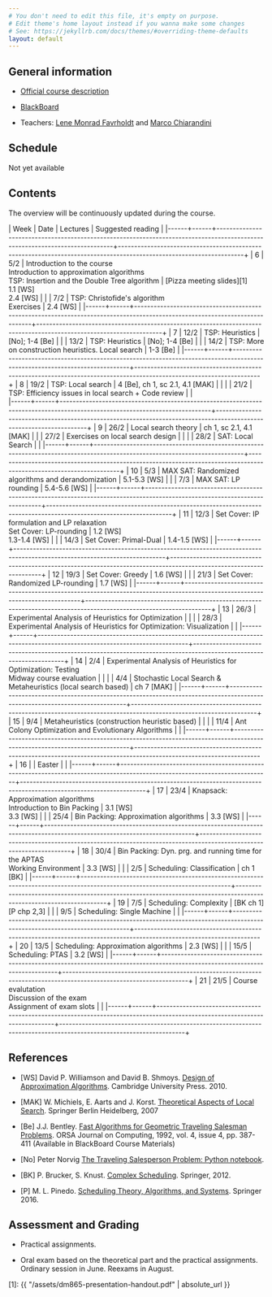```yaml
---
# You don't need to edit this file, it's empty on purpose.
# Edit theme's home layout instead if you wanna make some changes
# See: https://jekyllrb.com/docs/themes/#overriding-theme-defaults
layout: default
---
```



## General information

- [Official course description](https://odinlister.sdu.dk/fagbesk/internkode/DM865/en)

- [BlackBoard](https://e-learn.sdu.dk/webapps/blackboard/execute/courseMain?course_id=_401855_1)

- Teachers: [Lene Monrad Favrholdt](http://www.imada.sdu.dk/~lenem/) and [Marco Chiarandini](http://www.imada.sdu.dk/~marco)


## Schedule


Not yet available



## Contents 

The overview will be continuously updated during the course.

| Week | Date | Lectures  	                                                                                                         | Suggested reading                                                                                                  |
|------+------+----------------------------------------------------------------------------------------------------------------------------+--------------------------------------------------------------------------------------------------------------------+
|    6 | 5/2  | Introduction to the course <br> Introduction to approximation algorithms <br> TSP: Insertion and the Double Tree algorithm | [Pizza meeting slides][1] <br> 1.1 [WS] <br> 2.4 [WS]                                                              |
|      | 7/2  | TSP: Christofide's algorithm <br> Exercises                                                                                | 2.4 [WS]                                                                                                           |
|------+------+----------------------------------------------------------------------------------------------------------------------------+--------------------------------------------------------------------------------------------------------------------+
|    7 | 12/2 | TSP: Heuristics                                                                                                            | [No]; 1-4 [Be]                                                                                                     |
|      | 13/2 | TSP: Heuristics                                                                                                            | [No]; 1-4 [Be]                                                                                                     |
|      | 14/2 | TSP: More on construction heuristics. Local search                                                                         | 1-3 [Be]                                                                                                           |
|------+------+----------------------------------------------------------------------------------------------------------------------------+--------------------------------------------------------------------------------------------------------------------+
|    8 | 19/2 | TSP: Local search                                                                                                                             | 4 [Be], ch 1, sc 2.1, 4.1 [MAK]                                                                 |                                          |
|      | 21/2 | TSP: Efficiency issues in local search + Code review                                                                       |                                                      |   
|------+------+----------------------------------------------------------------------------------------------------------------------------+--------------------------------------------------------------------------------------------------------------------+
|    9 | 26/2 | Local search theory                                                                                                        | ch 1, sc 2.1, 4.1 [MAK]                                                                                            |
|      | 27/2 | Exercises on local search design                                                                                           |                                                                                                                    |
|      | 28/2 | SAT: Local Search                                                                                                          |                                                                                                                    |
|------+------+----------------------------------------------------------------------------------------------------------------------------+--------------------------------------------------------------------------------------------------------------------+
|   10 | 5/3  | MAX SAT: Randomized algorithms and derandomization                                                                         | 5.1-5.3 [WS]                                                                                                       |
|      | 7/3  | MAX SAT: LP rounding                                                                                                       | 5.4-5.6 [WS]                                                                                                       |
|------+------+----------------------------------------------------------------------------------------------------------------------------+--------------------------------------------------------------------------------------------------------------------+
|   11 | 12/3 | Set Cover: IP formulation and LP relaxation<br> Set Cover: LP-rounding                                                     | 1.2 [WS] <br> 1.3-1.4 [WS]                                                                                         |
|      | 14/3 | Set Cover: Primal-Dual                                                                                                     | 1.4-1.5 [WS]                                                                                                       |
|------+------+----------------------------------------------------------------------------------------------------------------------------+--------------------------------------------------------------------------------------------------------------------+
|   12 | 19/3 | Set Cover: Greedy                                                                                                          | 1.6 [WS]                                                                                                           |
|      | 21/3 | Set Cover: Randomized LP-rounding                                                                                          | 1.7 [WS]                                                                                                           |
|------+------+----------------------------------------------------------------------------------------------------------------------------+--------------------------------------------------------------------------------------------------------------------+
|   13 | 26/3 | Experimental Analysis of Heuristics for Optimization                                                                       |                                                                                                                    |
|      | 28/3 | Experimental Analysis of Heuristics for Optimization: Visualization                                                        |                                                                                                                    |
|------+------+----------------------------------------------------------------------------------------------------------------------------+--------------------------------------------------------------------------------------------------------------------+
|   14 | 2/4  | Experimental Analysis of Heuristics for Optimization: Testing <br> Midway course evaluation                                |                                                                                                                    |
|      | 4/4  | Stochastic Local Search & Metaheuristics (local search based)                                                              | ch 7 [MAK]                                                                                                         |
|------+------+----------------------------------------------------------------------------------------------------------------------------+--------------------------------------------------------------------------------------------------------------------+
|   15 | 9/4  | Metaheuristics (construction heuristic based)                                                                              |                                                                                                                    |
|      | 11/4 | Ant Colony Optimization and   Evolutionary Algorithms                                                                      |                                                                                                                    |
|------+------+----------------------------------------------------------------------------------------------------------------------------+--------------------------------------------------------------------------------------------------------------------+
|   16 |      | Easter                                                                                                                     |                                                                                                                    |
|------+------+----------------------------------------------------------------------------------------------------------------------------+--------------------------------------------------------------------------------------------------------------------+
|   17 | 23/4 | Knapsack: Approximation algorithms <br> Introduction to Bin Packing                                                        | 3.1 [WS] <br> 3.3 [WS]                                                                                             |
|      | 25/4 | Bin Packing: Approximation algorithms                                                                                      | 3.3 [WS]                                                                                                           |
|------+------+----------------------------------------------------------------------------------------------------------------------------+--------------------------------------------------------------------------------------------------------------------+
|   18 | 30/4 | Bin Packing: Dyn. prg. and running time for the APTAS <br> Working Environment                                             | 3.3 [WS]                                                                                                           |
|      | 2/5  | Scheduling: Classification                                                                                                 | ch 1 [BK]                                                                                                          |
|------+------+----------------------------------------------------------------------------------------------------------------------------+--------------------------------------------------------------------------------------------------------------------+
|   19 | 7/5  | Scheduling: Complexity                                                                                                     | [BK ch 1] [P chp 2,3]                                                                                              |
|      | 9/5  | Scheduling: Single Machine                                                                                                 |                                                                                                                    |
|------+------+----------------------------------------------------------------------------------------------------------------------------+--------------------------------------------------------------------------------------------------------------------+
|   20 | 13/5 | Scheduling: Approximation algorithms                                                                                       | 2.3 [WS]                                                                                                           |
|      | 15/5 | Scheduling: PTAS                                                                                                           | 3.2 [WS]                                                                                                           |
|------+------+----------------------------------------------------------------------------------------------------------------------------+--------------------------------------------------------------------------------------------------------------------+
|   21 | 21/5 | Course evalutation <br> Discussion of the exam <br> Assignment of exam slots                                               |                                                                                                                    |
|------+------+----------------------------------------------------------------------------------------------------------------------------+--------------------------------------------------------------------------------------------------------------------+


## References 

- [WS] David P. Williamson and David
  B. Shmoys. [Design of Approximation Algorithms](http://www.designofapproxalgs.com/). Cambridge
  University Press. 2010.

- [MAK] W. Michiels, E. Aarts and J. Korst. [Theoretical Aspects of Local Search](http://dx.doi.org/10.1007/978-3-540-35854-1). Springer Berlin Heidelberg, 2007

- [Be]
  J.J. Bentley. [Fast Algorithms for Geometric Traveling Salesman Problems](http://dx.doi.org/10.1287/ijoc.4.4.387). ORSA
  Journal on Computing, 1992, vol. 4, issue 4, pp. 387-411 (Available in
  BlackBoard Course Materials)

- [No] Peter Norvig [The Traveling Salesperson Problem: Python notebook](http://nbviewer.jupyter.org/url/norvig.com/ipython/TSP.ipynb).

- [BK] P. Brucker, S. Knust. [Complex
  Scheduling](https://doi.org/10.1007/978-3-642-23929-8). Springer, 2012.

- [P] M. L. Pinedo. [Scheduling Theory, Algorithms, and Systems](https://doi.org/10.1007/978-3-319-26580-3). Springer 2016.  





## Assessment and Grading

- Practical assignments. 

- Oral exam based on the theoretical part and the practical
  assignments. Ordinary session in June. Reexams in August.






[1]: {{ "/assets/dm865-presentation-handout.pdf" | absolute_url }}
